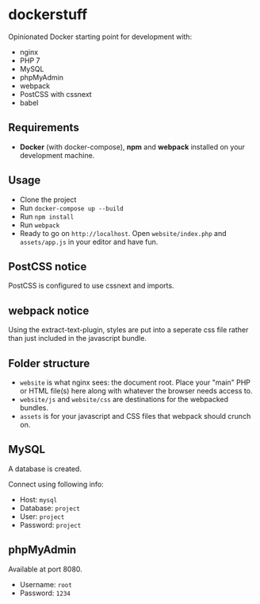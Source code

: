 # dockerstuff

Opinionated Docker starting point for development with: 

- nginx
- PHP 7
- MySQL
- phpMyAdmin
- webpack
- PostCSS with cssnext
- babel

## Requirements

- **Docker** (with docker-compose), **npm** and **webpack** installed on your development machine.

## Usage

- Clone the project
- Run `docker-compose up --build`
- Run `npm install`
- Run `webpack`
- Ready to go on `http://localhost`. Open `website/index.php` and `assets/app.js` in your editor and have fun.

## PostCSS notice

PostCSS is configured to use cssnext and imports.

## webpack notice

Using the extract-text-plugin, styles are put into a seperate css file rather than just included in the javascript bundle.

## Folder structure

- `website` is what nginx sees: the document root. Place your "main" PHP or HTML file(s) here along with whatever the browser needs access to.
- `website/js` and `website/css` are destinations for the webpacked bundles.
- `assets` is for your javascript and CSS files that webpack should crunch on.

## MySQL

A database is created.

Connect using following info:

- Host: `mysql`
- Database: `project`
- User: `project`
- Password: `project`

## phpMyAdmin

Available at port 8080.

- Username: `root`
- Password: `1234`
